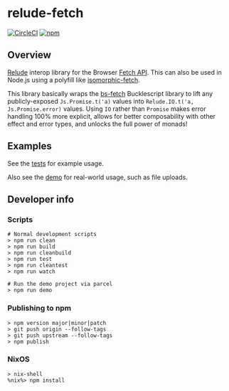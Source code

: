 # relude-fetch

[![CircleCI](https://img.shields.io/circleci/project/github/reazen/relude-fetch/master.svg)](https://circleci.com/gh/reazen/relude-fetch)
[![npm](https://img.shields.io/npm/v/relude-fetch.svg)](https://www.npmjs.com/package/relude-fetch)

## Overview

[Relude](https://github.com/reazen/relude) interop library for the Browser
[Fetch API](https://developer.mozilla.org/en-US/docs/Web/API/Fetch_API).
This can also be used in Node.js using a polyfill like
[isomorphic-fetch](https://www.npmjs.com/package/isomorphic-fetch).

This library basically wraps the
[bs-fetch](https://github.com/reasonml-community/bs-fetch) Bucklescript library
to lift any publicly-exposed `Js.Promise.t('a)` values into `Relude.IO.t('a,
Js.Promise.error)` values.  Using `IO` rather than `Promise` makes error
handling 100% more explicit, allows for better composability with other
effect and error types, and unlocks the full power of monads!

## Examples

See the [tests](https://github.com/reazen/relude-fetch/blob/master/__tests__/ReludeFetch_test.re) for example usage.

Also see the [demo](https://github.com/reazen/relude-fetch/blob/master/examples/demo) for real-world usage, such as file uploads.

## Developer info

### Scripts

```
# Normal development scripts
> npm run clean
> npm run build
> npm run cleanbuild
> npm run test
> npm run cleantest
> npm run watch

# Run the demo project via parcel
> npm run demo
```

### Publishing to npm

```
> npm version major|minor|patch
> git push origin --follow-tags
> git push upstream --follow-tags
> npm publish
```

### NixOS

```
> nix-shell
%nix%> npm install
```